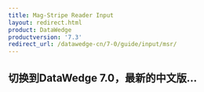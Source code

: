 ```yaml
---
title: Mag-Stripe Reader Input
layout: redirect.html
product: DataWedge
productversion: '7.3'
redirect_url: /datawedge-cn/7-0/guide/input/msr/
---
```


## 切换到DataWedge 7.0，最新的中文版...


